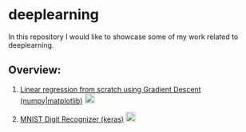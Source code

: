 # deeplearning

In this repository I would like to showcase some of my work related to deeplearning. 

## Overview:
1) [Linear regression from scratch using Gradient Descent (numpy|matplotlib)](http://nbviewer.jupyter.org/github/bockjo/deeplearning/blob/master/Gradient_Descent_Regression.ipynb) <a href="url"><img src="https://www.python.org/static/favicon.ico" height="20" width="20" ></a> <br>

2) [MNIST Digit Recognizer (keras)](http://nbviewer.jupyter.org/github/bockjo/deeplearning/blob/master/MNIST%20-%20Deep%20Learning.ipynb) <a href="url"><img src="https://www.python.org/static/favicon.ico" height="20" width="20" ></a> <br>

